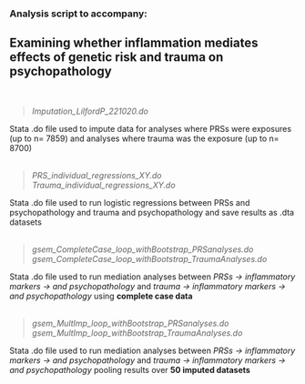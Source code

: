 ### Analysis script to accompany: 
## Examining whether inflammation mediates effects of genetic risk and trauma on psychopathology
</br>

> _Imputation_LilfordP_221020.do_

Stata .do file used to impute data for analyses where PRSs were exposures (up to n= 7859) and analyses where trauma was the exposure (up to n= 8700)
</br>
</br>
> _PRS_individual_regressions_XY.do_  
> _Trauma_individual_regressions_XY.do_

Stata .do file used to run logistic regressions between PRSs and psychopathology and trauma and psychopathology and save results as .dta datasets
</br>
</br>
> _gsem_CompleteCase_loop_withBootstrap_PRSanalyses.do_    
> _gsem_CompleteCase_loop_withBootstrap_TraumaAnalyses.do_  

Stata .do file used to run mediation analyses between _PRSs -> inflammatory markers -> and psychopathology_ and _trauma -> inflammatory markers -> and psychopathology_ using **complete case data**
</br>
</br>
> _gsem_MultImp_loop_withBootstrap_PRSanalyses.do_
> _gsem_MultImp_loop_withBootstrap_TraumaAnalyses.do_

Stata .do file used to run mediation analyses between _PRSs -> inflammatory markers -> and psychopathology_ and _trauma -> inflammatory markers -> and psychopathology_ pooling results over **50 imputed datasets**

